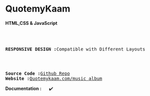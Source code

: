 # QuotemyKaam

<h4>HTML,CSS & JavaScript</h4>
<br><br>
<pre>
<b>RESPONSIVE DESIGN :</b>Compatible with Different Layouts

</pre>
<br>
<pre>
<b>Source Code :</b><a href="https://github.com/adarshk007/QuotemyKaam">Github Repo</a>
<b>Website :</b><a href="https://adarshk007.github.io/QuotemyKaam/Quotemykaam/album.html">Quotemykaam.com/music_album</a>
</pre>


<b>Documentation :</b> &nbsp;&nbsp;&nbsp;&nbsp; :heavy_check_mark:
